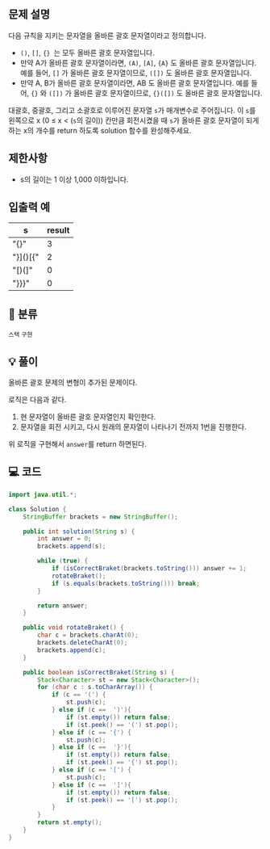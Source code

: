 ## 문제 설명
다음 규칙을 지키는 문자열을 올바른 괄호 문자열이라고 정의합니다.   
- `()`, `[]`, `{} `는 모두 올바른 괄호 문자열입니다.
- 만약 A가 올바른 괄호 문자열이라면, `(A)`, `[A]`, `{A}` 도 올바른 괄호 문자열입니다. 예를 들어, `[]` 가 올바른 괄호 문자열이므로, `([])` 도 올바른 괄호 문자열입니다.
- 만약 A, B가 올바른 괄호 문자열이라면, AB 도 올바른 괄호 문자열입니다. 예를 들어, `{}` 와 `([])` 가 올바른 괄호 문자열이므로, `{}([])` 도 올바른 괄호 문자열입니다.
  
대괄호, 중괄호, 그리고 소괄호로 이루어진 문자열 `s`가 매개변수로 주어집니다. 이 `s`를 왼쪽으로 x (0 ≤ x < (`s`의 길이)) 칸만큼 회전시켰을 때 `s`가 올바른 괄호 문자열이 되게 하는 x의 개수를 return 하도록 solution 함수를 완성해주세요.

## 제한사항
- s의 길이는 1 이상 1,000 이하입니다.

## 입출력 예
s|	result
--|--
"[](){}"|	3
"}]()[{"|	2
"[)(]"|	0
"}}}"|	0

## 📂 분류
`스택` `구현`

## 💡 풀이
올바른 괄호 문제의 변형이 추가된 문제이다.

로직은 다음과 같다.
1. 현 문자열이 올바른 괄호 문자열인지 확인한다.
2. 문자열을 회전 시키고, 다시 원래의 문자열이 나타나기 전까지 1번을 진행한다.

위 로직을 구현해서 `answer`를 return 하면된다.

## 💻 코드
```java
import java.util.*;

class Solution {
    StringBuffer brackets = new StringBuffer();

    public int solution(String s) {
        int answer = 0;
        brackets.append(s);

        while (true) {
            if (isCorrectBraket(brackets.toString())) answer += 1;
            rotateBraket();
            if (s.equals(brackets.toString())) break;
        }

        return answer;
    }

    public void rotateBraket() {
        char c = brackets.charAt(0);
        brackets.deleteCharAt(0);
        brackets.append(c);
    }

    public boolean isCorrectBraket(String s) {
        Stack<Character> st = new Stack<Character>();
        for (char c : s.toCharArray()) {
            if (c == '(') {
                st.push(c);
            } else if (c ==  ')'){
                if (st.empty()) return false;
                if (st.peek() == '(') st.pop();
            } else if (c == '{') {
                st.push(c);
            } else if (c ==  '}'){
                if (st.empty()) return false;
                if (st.peek() == '{') st.pop();
            } else if (c == '[') {
                st.push(c);
            } else if (c ==  ']'){
                if (st.empty()) return false;
                if (st.peek() == '[') st.pop();
            }
        }
        return st.empty();
    }
}


```